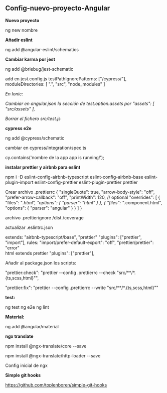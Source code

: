 ## Config-nuevo-proyecto-Angular

**Nuevo proyecto**

ng new nombre

**Añadir eslint**

ng add @angular-eslint/schematics

**Cambiar karma por jest**

ng add @briebug/jest-schematic

add en jest.config.js
	testPathIgnorePatterns: ["<rootDir>/cypress/"],
	moduleDirectories: [
		".",
		"src",
		"node_modules"
	]
	
*En Ionic:*
	
*Cambiar en angular.json la sección de test.option.assets por "assets": [
      "src/assets"
    ],*

*Borrar el fichero src/test.js*
	
	

**cypress e2e**

ng add @cypress/schematic

cambiar en cypress/integration/spec.ts

cy.contains('nombre de la app app is running!');

**instalar prettier y airbnb para eslint**

npm i -D eslint-config-airbnb-typescript eslint-config-airbnb-base eslint-plugin-import eslint-config-prettier eslint-plugin-prettier prettier

Crear archivo .prettierrc
{
  "singleQuote": true,
  "arrow-body-style": "off",
  "prefer-arrow-callback": "off",
  "printWidth": 120, // optional
  "overrides": [
    {
      "files": "*.html",
      "options": {
        "parser": "html"
      }
    },
    {
      "files": "*.component.html",
      "options": {
        "parser": "angular"
      }
    }
  ]
}

archivo .prettierignore
/dist
/coverage

actualizar .eslintrc.json

extends: 
	"airbnb-typescript/base",
	"prettier"
"plugins": ["prettier", "import"],
rules:
	"import/prefer-default-export": "off",
	"prettier/prettier": "error"	
html 
	extends prettier
	"plugins": ["prettier"],

Añadir al package.json los scripts:

"prettier:check": "prettier --config .prettierrc --check \"src/**/*.{ts,scss,html}\"",

"prettier:fix": "prettier --config .prettierrc --write \"src/**/*.{ts,scss,html}\""

**test:**

ng test
ng e2e
ng lint


**Material:**
	
ng add @angular/material

**ngx translate**

npm install @ngx-translate/core --save

npm install @ngx-translate/http-loader --save

Config inicial de ngx

**Simple git hooks**

https://github.com/toplenboren/simple-git-hooks
